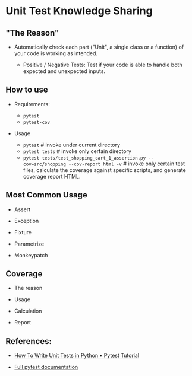 # Unit Test Knowledge Sharing

## "The Reason"

* Automatically check each part ("Unit", a single class or a function) of your code is working as intended.

    * Positive / Negative Tests: Test if your code is able to handle both expected and unexpected inputs.

## How to use

* Requirements:
    * `pytest`
    * `pytest-cov`

* Usage

    * `pytest` # invoke under current directory
    * `pytest tests` # invoke only certain directory
    * `pytest tests/test_shopping_cart_1_assertion.py --cov=src/shopping --cov-report html -v` # invoke only certain test files, calculate the coverage against specific scripts, and generate coverage report HTML.


## Most Common Usage

* Assert

* Exception

* Fixture

* Parametrize

* Monkeypatch

## Coverage

* The reason

* Usage
    
* Calculation

* Report

## References:

* [How To Write Unit Tests in Python • Pytest Tutorial](https://www.youtube.com/watch?v=YbpKMIUjvK8)

* [Full pytest documentation](https://docs.pytest.org/en)